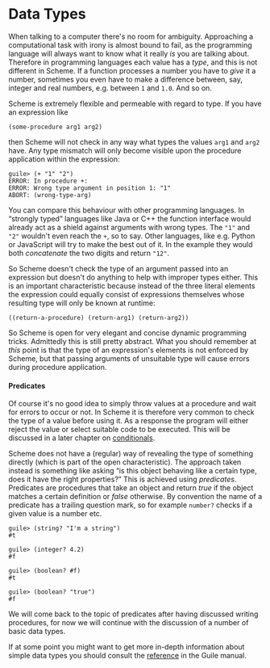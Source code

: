 # Data Types

When talking to a computer there's no room for ambiguity.  Approaching a
computational task with irony is almost bound to fail, as the programming
language will always want to know what it really *is* you are talking about.
Therefore in programming languages each value has a *type*, and this is not
different in Scheme.  If a function processes a number you have to *give* it a
number, sometimes you even have to make a difference between, say, integer and
real numbers, e.g. between `1` and `1.0`. And so on.

Scheme is extremely flexible and permeable with regard to type. If you have an
expression like

```
(some-procedure arg1 arg2)
```

then Scheme will not check in any way what types the values `arg1` and `arg2`
have.  Any type mismatch will only become visible upon the procedure application
within the expression:

```
guile> (+ "1" "2")
ERROR: In procedure +:
ERROR: Wrong type argument in position 1: "1"
ABORT: (wrong-type-arg)
```

You can compare this behaviour with other programming languages.  In “strongly
typed” languages like Java or C++ the function interface would already act as a
shield against arguments with wrong types.  The `"1"` and `"2"` wouldn't even
reach the `+`, so to say.  Other languages, like e.g. Python or JavaScript will
try to make the best out of it. In the example they would both *concatenate* the
two digits and return `"12"`.

So Scheme doesn't check the type of an argument passed into an expression but
doesn't do anything to help with improper types either.  This is an important
characteristic because instead of the three literal elements the expression
could equally consist of expressions themselves whose resulting type will only
be known at runtime:

```
((return-a-procedure) (return-arg1) (return-arg2))
```

So Scheme is open for very elegant and concise dynamic programming tricks.
Admittedly this is still pretty abstract.  What you should remember at *this*
point is that the type of an expression's elements is not enforced by Scheme,
but that passing arguments of unsuitable type will cause errors during procedure
application.

#### Predicates

Of course it's no good idea to simply throw values at a procedure and wait for
errors to occur or not.  In Scheme it is therefore very common to check the type
of a value before using it.  As a response the program will either reject the
value or  select suitable code to be executed. This will be discussed in a later
chapter on [conditionals](../conditionals.html).

Scheme does not have a (regular) way of revealing the type of something directly
(which is part of the open characteristic).  The approach taken instead is
something like asking “is this object behaving like a certain type, does it have
the right properties?” This is achieved using *predicates*.  Predicates are
procedures that take an object and return *true* if the object matches a certain
definition or *false* otherwise.  By convention the name of a predicate has a
trailing question mark, so for example `number?` checks if a given value is a
number etc.

```
guile> (string? "I'm a string")
#t

guile> (integer? 4.2)
#f

guile> (boolean? #f)
#t

guile> (boolean? "true")
#f
```

We will come back to the topic of predicates after having discussed writing
procedures, for now we will continue with the discussion of a number of basic
data types.

If at some point you might want to get more in-depth information about simple
data types you should consult the
[reference](https://www.gnu.org/software/guile/manual/html_node/Simple-Data-Types.html#Simple-Data-Types)
in the Guile manual.
